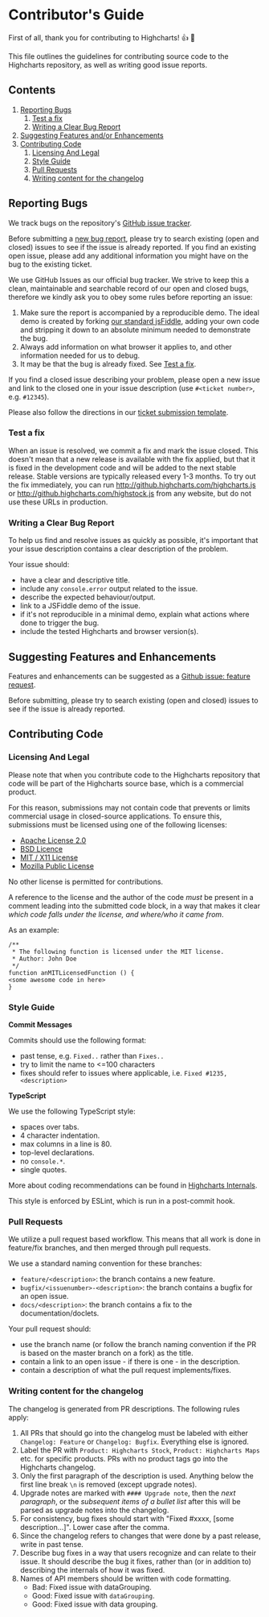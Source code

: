# Contributor's Guide

First of all, thank you for contributing to Highcharts! :+1: :confetti_ball:

This file outlines the guidelines for contributing source code to the Highcharts
repository, as well as writing good issue reports.

## Contents

1. [Reporting Bugs](#reporting-bugs)
    1. [Test a fix](#test-a-fix)
    2. [Writing a Clear Bug Report](#writing-a-clear-bug-report)
2. [Suggesting Features and/or Enhancements](#suggesting-features-and-enhancements)
3. [Contributing Code](#contributing-code)
    1. [Licensing And Legal](#licensing-and-legal)
    2. [Style Guide](#style-guide)
    3. [Pull Requests](#pull-requests)
    5. [Writing content for the changelog](#writing-content-for-the-changelog)

## Reporting Bugs

We track bugs on the repository's [GitHub issue tracker](https://github.com/highcharts/highcharts/issues).

Before submitting a [new bug report](https://github.com/highcharts/highcharts/issues/new/choose),
please try to search existing (open and closed) issues to see if the issue is
already reported. If you find an existing open issue, please add any additional
information you might have on the bug to the existing ticket.

We use GitHub Issues as our official bug tracker. We strive to keep this a
clean, maintainable and searchable record of our open and closed bugs, therefore
we kindly ask you to obey some rules before reporting an issue:

1. Make sure the report is accompanied by a reproducible demo. The ideal demo is
created by forking [our standard jsFiddle](http://jsfiddle.net/highcharts/LLExL/),
adding your own code and stripping it down to an absolute minimum needed to
demonstrate the bug.
2. Always add information on what browser it applies to, and other information
needed for us to debug.
3. It may be that the bug is already fixed. See [Test a fix](#test-a-fix).

If you find a closed issue describing your problem, please open a new issue and 
link to the closed one in your issue description (use `#<ticket number>`, e.g.
`#12345`).

Please also follow the directions in our [ticket submission template](https://github.com/highcharts/highcharts/blob/master/ISSUE_TEMPLATE.md).

### Test a fix

When an issue is resolved, we commit a fix and mark the issue closed. This
doesn't mean that a new release is available with the fix applied, but that it
is fixed in the development code and will be added to the next stable release.
Stable versions are typically released every 1-3 months. To try out the fix
immediately, you can run http://github.highcharts.com/highcharts.js or
http://github.highcharts.com/highstock.js from any website, but do not use these
URLs in production.

### Writing a Clear Bug Report

To help us find and resolve issues as quickly as possible, it's important that
your issue description contains a clear description of the problem.

Your issue should:

* have a clear and descriptive title.
* include any `console.error` output related to the issue.
* describe the expected behaviour/output.
* link to a JSFiddle demo of the issue.
* if it's not reproducible in a minimal demo, explain what actions where done to
trigger the bug.
* include the tested Highcharts and browser version(s).

## Suggesting Features and Enhancements

Features and enhancements can be suggested as a [Github issue: feature request](https://github.com/highcharts/highcharts/issues/new?assignees=&labels=Type%3A+Feature+Request&projects=&template=feature_request.md&title=).

Before submitting, please try to search existing (open and closed) issues to see
if the issue is already reported.

## Contributing Code

### Licensing And Legal

Please note that when you contribute code to the Highcharts repository that code 
will be part of the Highcharts source base, which is a commercial product.

For this reason, submissions may not contain code that prevents or limits
commercial usage in closed-source applications. To ensure this, submissions must
be licensed using one of the following licenses:

* [Apache License 2.0](https://opensource.org/licenses/apache2.0)
* [BSD Licence](https://opensource.org/licenses/BSD-3-Clause)
* [MIT / X11 License](https://opensource.org/licenses/MIT)
* [Mozilla Public License](https://opensource.org/licenses/MPL-2.0)

No other license is permitted for contributions.

A reference to the license and the author of the code *must* be present in a
comment leading into the submitted code block, in a way that makes it clear
*which code falls under the license, and where/who it came from*.

As an example:
```
/**
 * The following function is licensed under the MIT license.
 * Author: John Doe
 */
function anMITLicensedFunction () {
<some awesome code in here>
}
```

### Style Guide

**Commit Messages**

Commits should use the following format:
* past tense, e.g. `Fixed..` rather than `Fixes..`
* try to limit the name to <=100 characters
* fixes should refer to issues where applicable, i.e.
`Fixed #1235, <description>`

**TypeScript**

We use the following TypeScript style:
* spaces over tabs.
* 4 character indentation.
* max columns in a line is 80.
* top-level declarations.
* no `console.*`.
* single quotes.

More about coding recommendations can be found in [Highcharts Internals](ts/README.md).

This style is enforced by ESLint, which is run in a post-commit hook.

### Pull Requests

We utilize a pull request based workflow. This means that all work is done in
feature/fix branches, and then merged through pull requests.

We use a standard naming convention for these branches:

* `feature/<description>`: the branch contains a new feature.
* `bugfix/<issuenumber>-<description>`: the branch contains a bugfix for an open
issue.
* `docs/<description>`: the branch contains a fix to the documentation/doclets.

Your pull request should:

* use the branch name (or follow the branch naming convention if the PR is based
on the master branch on a fork) as the title.
* contain a link to an open issue - if there is one - in the description.
* contain a description of what the pull request implements/fixes.

### Writing content for the changelog

The changelog is generated from PR descriptions. The following rules apply:

1. All PRs that should go into the changelog must be labeled with either
`Changelog: Feature` or `Changelog: Bugfix`. Everything else is ignored.
2. Label the PR with `Product: Highcharts Stock`, `Product: Highcharts Maps`
etc. for specific products. PRs with no product tags go into the Highcharts
changelog.
3. Only the first paragraph of the description is used. Anything below the first
line break `\n` is removed (except upgrade notes).
4. Upgrade notes are marked with `#### Upgrade note`, then the _next paragraph_,
or the _subsequent items of a bullet list_ after this will be parsed as upgrade
notes into the changelog.
5. For consistency, bug fixes should start with "Fixed #xxxx,
[some description...]". Lower case after the comma.
6. Since the changelog refers to changes that were done by a past release, write
in past tense.
7. Describe bug fixes in a way that users recognize and can relate to their
issue. It should describe the bug it fixes, rather than (or in addition to)
describing the internals of how it was fixed.
8. Names of API members should be written with code formatting.
    * Bad: Fixed issue with dataGrouping.
    * Good: Fixed issue with `dataGrouping`.
    * Good: Fixed issue with data grouping.
